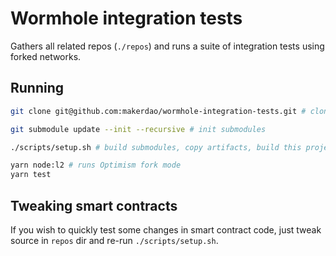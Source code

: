 # Wormhole integration tests

Gathers all related repos (`./repos`) and runs a suite of integration tests using forked networks.

## Running

```sh
git clone git@github.com:makerdao/wormhole-integration-tests.git # clone this repo

git submodule update --init --recursive # init submodules

./scripts/setup.sh # build submodules, copy artifacts, build this project

yarn node:l2 # runs Optimism fork mode
yarn test
```

## Tweaking smart contracts

If you wish to quickly test some changes in smart contract code, just tweak source in `repos` dir and re-run
`./scripts/setup.sh`.
